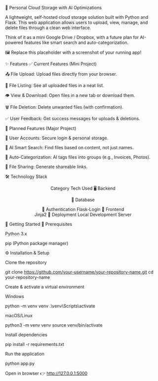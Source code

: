 📂 Personal Cloud Storage with AI Optimizations

A lightweight, self-hosted cloud storage solution built with Python and Flask.
This web application allows users to upload, view, manage, and delete files through a clean web interface.

Think of it as a mini Google Drive / Dropbox, with a future plan for AI-powered features like smart search and auto-categorization.

🖼️ Replace this placeholder with a screenshot of your running app!

✨ Features
✅ Current Features (Mini Project)

📤 File Upload: Upload files directly from your browser.

📂 File Listing: See all uploaded files in a neat list.

👁️ View & Download: Open files in a new tab or download them.

🗑️ File Deletion: Delete unwanted files (with confirmation).

✅ User Feedback: Get success messages for uploads & deletions.

🚧 Planned Features (Major Project)

🔑 User Accounts: Secure login & personal storage.

🤖 AI Smart Search: Find files based on content, not just names.

🧠 Auto-Categorization: AI tags files into groups (e.g., Invoices, Photos).

🔗 File Sharing: Generate shareable links.

🛠️ Technology Stack
<div align="center">
Category	Tech Used
🖥️ Backend	

💾 Database	

🔐 Authentication	Flask-Login
🎨 Frontend	
Jinja2
🚀 Deployment	Local Development Server
</div>
🚀 Getting Started
🔧 Prerequisites

Python 3.x

pip (Python package manager)

⚙️ Installation & Setup

Clone the repository

git clone https://github.com/your-username/your-repository-name.git
cd your-repository-name


Create & activate a virtual environment

Windows

python -m venv venv
.\venv\Scripts\activate


macOS/Linux

python3 -m venv venv
source venv/bin/activate


Install dependencies

pip install -r requirements.txt


Run the application

python app.py


Open in browser
👉 http://127.0.0.1:5000
